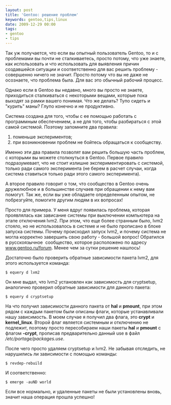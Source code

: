 ```yaml
---
layout: post
title: 'Gentoo: решение проблем'
keywords: gentoo,tips,linux
date: 2009-12-29 00:00
tags:
- gentoo
- tips
---
```

Так уж получается, что если вы опытный пользователь Gentoo, то и с проблемами вы почти не сталкиваетесь, просто потому, что уже знаете, как использовать и что использовать для выявления причин создавшейся ситуации и соответственно для вас решить проблему - совершенно ничего не значит. Просто потому что вы не даже не осознаете, что проблема была. Для вас это обычный рабочий процесс.

Однако если в Gentoo вы недавно, много вы просто не знаете, приходиться сталкиваться с некоторыми вещами, которые пока выходят за рамки вашего понимая. Что же делать? Тупо сидеть и "курить" маны? Глупо конечно и не продуктивно.

Система создана для того, чтобы с ее помощью работать с программным обеспечением, а не для того, чтобы разбираться с этой самой системой. Поэтому запомните два правила:
<ol>
	<li>поменьше экспериментов;</li>
	<li>при возникновении проблем не бойтесь обращаться к сообществу.</li>
</ol>
Именно эти два правила позволят вам решить большую часть проблем, с которыми вы можете столкнуться в Gentoo. Первое правило подразумевает, что не стоит излишне экспериментировать с системой, только ради самого эксперимента (не берем в расчет случаи, когда система ставиться только ради этого самого эксперимента).

А второе правило говорит о том, что сообщество в Gentoo очень дружелюбное и в большинстве случаев при обращении к нему вам помогут. Так же, если вы уже обладаете определенным опытом, не побрезгуйте, помогите другим людям в их вопросах!

Просто для примера. У меня вдруг появилась проблема, которая проявлялась как зависание
системы при выключении компьютера на этапе отключения lvm2. При этом, что еще более
странным было, lvm2 стояло, но не использовалось в системе и не было прописано в блоке
запуска системы. Почему происходил запуск lvm2, и почему система не могла корректно
завершить свою работу - большой вопрос! Обратился в русскоязычное  сообщество, которое
расположено по адресу <a href="http://www.gentoo.ru/forum" rel="nofollow">www.gentoo.ru/forum</a>. Менее чем за сутки решение нашлось!

Достаточно было проверить обратные зависимости пакета lvm2, для этого используется команда:

    $ equery d lvm2

Он мне выдал, что lvm2 установлен как зависимость для cryptsetup, аналогично проверил обратные зависимости для данного пакета:

    $ equery d cryptsetup

На что получил зависимости данного пакета от <strong>hal</strong> и <strong>pmount</strong>, при этом рядом с каждым пакетом были описаны флаги, которые устанавливали нашу зависимость. В моем случае я получил два флага, это <strong>crypt</strong> и <strong>kernel_linux</strong>. Второй флаг является системным и отключению не подлежит, поэтому просто пересобираем наши пакеты <strong>hal</strong> и <strong>pmount</strong> с флагом <strong>-crypt</strong>, прописав предварительно данный use в файл <em>/etc/portage/packages.use</em>.

После чего просто удаляем cryptsetup и lvm2. Не забывая отследить, не нарушились ли зависимости с помощью команды:

    $ revdep-rebuild

И соответственно:

    $ emerge -auND world

Если все нормально, и удаленные пакеты не были установлены вновь, значит наша операция прошла успешно!
